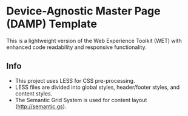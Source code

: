 # Device-Agnostic Master Page (DAMP) Template

This is a lightweight version of the Web Experience Toolkit (WET) with enhanced code readability and responsive functionality.

## Info
* This project uses LESS for CSS pre-processing.
* LESS files are divided into global styles, header/footer styles, and content styles.
* The Semantic Grid System is used for content layout (http://semantic.gs).
